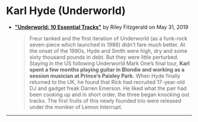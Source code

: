 
# Karl Hyde (Underworld)

 - [**"Underworld: 10 Essential Tracks"**](https://musicfeeds.com.au/features/underworld-10-essential-tracks/) by Riley Fitzgerald on May 31, 2019

    > Freur tanked and the first iteration of Underworld (as a funk-rock seven-piece which launched in 1986) didn’t fare much better. At the onset of the 1990s, Hyde and Smith were high, dry and some sixty thousand pounds in debt. But they were little perturbed. Staying in the US following Underworld Mark One’s final tour, **Karl spent a few months playing guitar in Blondie and working as a session musician at Prince’s Paisley Park.** When Hyde finally returned to the UK, he found that Rick had recruited 17-year-old DJ and gadget freak Darren Emerson. He liked what the pair had been cooking up and in short order, the three began knocking out tracks. The first fruits of this newly founded trio were released under the moniker of Lemon Interrupt.

----
